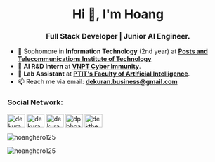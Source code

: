 <h1 align="center">Hi 👋, I'm Hoang</h1>
<h3 align="center">Full Stack Developer | Junior AI Engineer.</h3>

- 🏫 Sophomore in **Information Technology** (2nd year) at [**Posts and Telecommunications Institute of Technology**](https://ptit.edu.vn/)
- 🔭 **AI R&D Intern** at [**VNPT Cyber Immunity**](https://sec.vnpt.vn/).
- 📃 **Lab Assistant** at [**PTIT's Faculty of Artificial Intelligence**](https://ai.ptit.edu.vn/).
- 📫 Reach me via email: **dekuran.business@gmail.com**

<h3 align="left">Social Network:</h3>
<p align="left">
<a href="https://fb.com/dekuranvn" target="blank"><img align="center" src="https://raw.githubusercontent.com/rahuldkjain/github-profile-readme-generator/master/src/images/icons/Social/facebook.svg" alt="dekuranvn" height="30" width="40" /></a>
<a href="https://instagram.com/dekuranvn" target="blank"><img align="center" src="https://raw.githubusercontent.com/rahuldkjain/github-profile-readme-generator/master/src/images/icons/Social/instagram.svg" alt="dekuranvn" height="30" width="40" /></a>
<a href="https://discord.com/users/dekuranvn" target="blank"><img align="center" src="https://www.svgrepo.com/show/353655/discord-icon.svg" alt="dekuranvn" height="30" width="40" /></a>
<a href="https://linkedin.com/in/dpbhoang" target="blank"><img align="center" src="https://raw.githubusercontent.com/rahuldkjain/github-profile-readme-generator/master/src/images/icons/Social/linked-in-alt.svg" alt="dpbhoang" height="30" width="40" /></a>
<a href="https://kaggle.com/dekthedev" target="blank"><img align="center" src="https://raw.githubusercontent.com/rahuldkjain/github-profile-readme-generator/master/src/images/icons/Social/kaggle.svg" alt="dekthedev" height="30" width="40" /></a>
</p>

<p>&nbsp;<img align="left" src="https://github-readme-stats.vercel.app/api?username=hoanghero125&theme=aura_dark&show_icons=true&locale=en" alt="hoanghero125" /></p>
<p><img align="center" src="https://github-readme-stats.vercel.app/api/top-langs?username=hoanghero125&theme=aura_dark&show_icons=true&locale=en&layout=compact" alt="hoanghero125" /></p>
